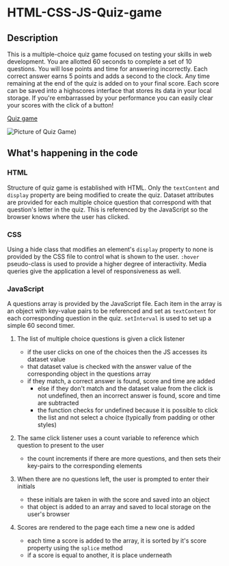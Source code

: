 # HTML-CSS-JS-Quiz-game

## Description

This is a multiple-choice quiz game focused on testing your skills in web development. You are allotted 60 seconds to complete a set of 10 questions. You will lose points and time for answering incorrectly. Each correct answer earns 5 points and adds a second to the clock. Any time remaining at the end of the quiz is added on to your final score. Each score can be saved into a highscores interface that stores its data in your local storage. If you're embarrassed by your performance you can easily clear your scores with the click of a button!

[Quiz game](https://maxfrank13.github.io/HTML-CSS-JS-Quiz-game/)

![Picture of Quiz Game](https://github.com/MaxFrank13/HTML-CSS-JS-Quiz-game/blob/main/assets/app-photo.PNG))

## What's happening in the code 

### HTML

Structure of quiz game is established with HTML. Only the `textContent` and `display` property are being modified to create the quiz. Dataset attributes are provided for each multiple choice question that correspond with that question's letter in the quiz. This is referenced by the JavaScript so the browser knows where the user has clicked.

### CSS

Using a hide class that modifies an element's `display` property to none is provided by the CSS file to control what is shown to the user. `:hover` pseudo-class is used to provide a higher degree of interactivity. Media queries give the application a level of responsiveness as well.

### JavaScript

A questions array is provided by the JavaScript file. Each item in the array is an object with key-value pairs to be referenced and set as `textContent` for each corresponding question in the quiz. `setInterval` is used to set up a simple 60 second timer. 

  1. The list of multiple choice questions is given a click listener
      - if the user clicks on one of the choices then the JS accesses its dataset value
      - that dataset value is checked with the answer value of the corresponding object in the questions array
      - if they match, a correct answer is found, score and time are added
        - else if they don't match and the dataset value from the click is not undefined, then an incorrect answer is found, score and time are subtracted
        - the function checks for undefined because it is possible to click the list and not select a choice (typically from padding or other styles)
      
  2. The same click listener uses a count variable to reference which question to present to the user
      - the count increments if there are more questions, and then sets their key-pairs to the corresponding elements

  3. When there are no questions left, the user is prompted to enter their initials
      - these initials are taken in with the score and saved into an object
      - that object is added to an array and saved to local storage on the user's browser

  4. Scores are rendered to the page each time a new one is added
      - each time a score is added to the array, it is sorted by it's score property using the `splice` method
      - if a score is equal to another, it is place underneath